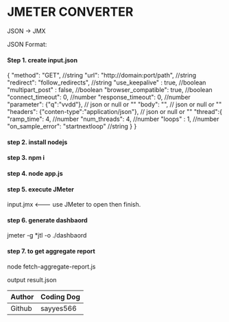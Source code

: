 JMETER CONVERTER
========================
JSON -> JMX

JSON Format:

#### Step 1. create input.json

{
  "method": "GET",  //string
  "url": "http://domain:port/path",  //string
  "redirect": "follow_redirects", //string
  "use_keepalive" : true, //boolean
  "multipart_post" : false, //boolean
  "browser_compatible": true, //boolean
  "connect_timeout": 0, //number
  "response_timeout": 0, //number
  "parameter": {"q":"vvdd"}, // json or null or ""
  "body": "",  // json or null or ""
  "headers": {"conten-type":"application/json"},  // json or null or ""
  "thread":{
                "ramp_time": 4, //number
                "num_threads": 4, //number
                "loops" : 1, //number
                "on_sample_error": "startnextloop" //string
  }
}


#### step 2. install nodejs

#### step 3. npm i

#### step 4. node app.js

#### step 5. execute JMeter

input.jmx <--- use JMeter to open then finish. 

#### step 6. generate dashbaord

jmeter -g *jtl -o ./dashbaord

#### step 7. to get  aggregate report

node fetch-aggregate-report.js 

output result.json 

|Author|Coding Dog|
|---|---
|Github|sayyes566





